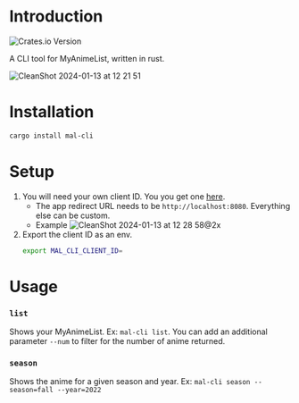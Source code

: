 # Introduction
![Crates.io Version](https://img.shields.io/crates/v/mal-cli)

A CLI tool for MyAnimeList, written in rust.

![CleanShot 2024-01-13 at 12 21 51](https://github.com/rkaahean/mal-cli/assets/16059999/3153e17a-07dd-487d-b6b7-0885230f896b)

# Installation

```bash
cargo install mal-cli
```

# Setup

1. You will need your own client ID. You you get one [here](https://myanimelist.net/apiconfig/create).
   - The app redirect URL needs to be `http://localhost:8080`. Everything else can be custom.
   - Example ![CleanShot 2024-01-13 at 12 28 58@2x](https://github.com/rkaahean/mal-cli/assets/16059999/b32e4701-3360-4f22-9cdb-45d93caceb41)
2. Export the client ID as an env.
   ```bash
   export MAL_CLI_CLIENT_ID=
   ```

# Usage

### `list`
Shows your MyAnimeList. Ex: `mal-cli list`. You can add an additional parameter `--num` to filter for the number of anime returned.

### `season`
Shows the anime for a given season and year. 
Ex: `mal-cli season --season=fall --year=2022`
   


